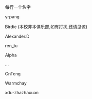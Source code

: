 每行一个名字

yrpang

Birdie (本校非本俱乐部,如有打扰,还请见谅)

Alexander.D

ren_tu

Alpha

...

CnTeng

Warmchay

xdu-zhazhaxuan
